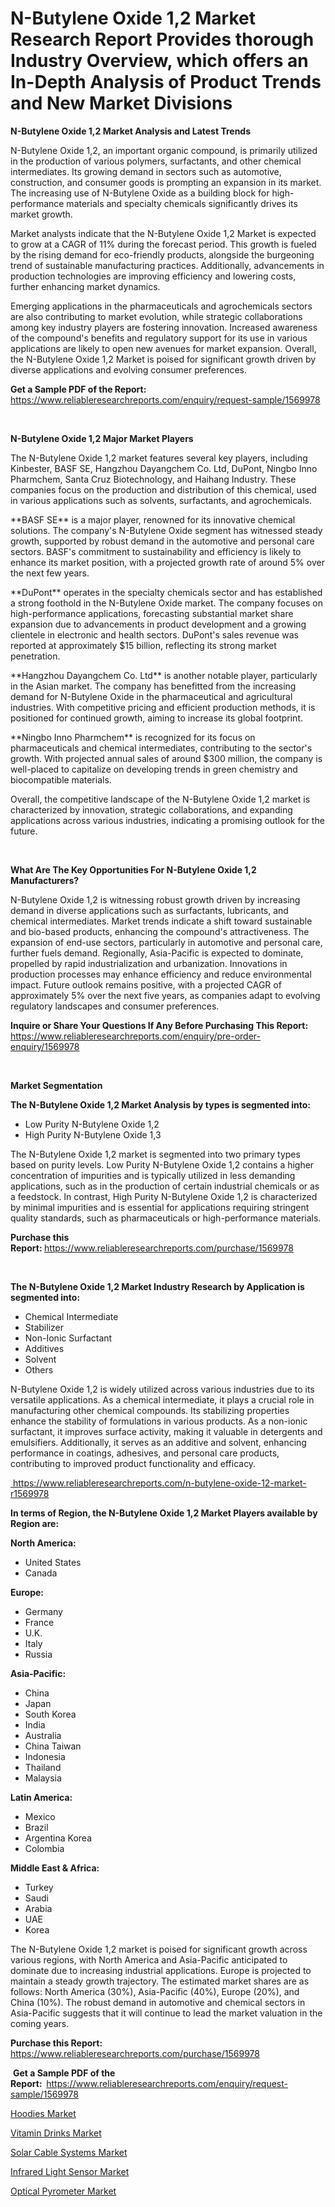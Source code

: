 <p><h1>N-Butylene Oxide 1,2 Market Research Report Provides thorough Industry Overview, which offers an In-Depth Analysis of Product Trends and New Market Divisions</h1></p><p><strong>N-Butylene Oxide 1,2 Market Analysis and Latest Trends</strong></p>
<p><p>N-Butylene Oxide 1,2, an important organic compound, is primarily utilized in the production of various polymers, surfactants, and other chemical intermediates. Its growing demand in sectors such as automotive, construction, and consumer goods is prompting an expansion in its market. The increasing use of N-Butylene Oxide as a building block for high-performance materials and specialty chemicals significantly drives its market growth.</p><p>Market analysts indicate that the N-Butylene Oxide 1,2 Market is expected to grow at a CAGR of 11% during the forecast period. This growth is fueled by the rising demand for eco-friendly products, alongside the burgeoning trend of sustainable manufacturing practices. Additionally, advancements in production technologies are improving efficiency and lowering costs, further enhancing market dynamics.</p><p>Emerging applications in the pharmaceuticals and agrochemicals sectors are also contributing to market evolution, while strategic collaborations among key industry players are fostering innovation. Increased awareness of the compound's benefits and regulatory support for its use in various applications are likely to open new avenues for market expansion. Overall, the N-Butylene Oxide 1,2 Market is poised for significant growth driven by diverse applications and evolving consumer preferences.</p></p>
<p><strong>Get a Sample PDF of the Report:&nbsp;</strong> <a href="https://www.reliableresearchreports.com/enquiry/request-sample/1569978?utm_campaign=1588&utm_medium=2&utm_source=Github&utm_content=ia&utm_term=19102024&utm_id=n-butylene-oxide-12">https://www.reliableresearchreports.com/enquiry/request-sample/1569978</a></p>
<p>&nbsp;</p>
<p><strong>N-Butylene Oxide 1,2 Major Market Players</strong></p>
<p><p>The N-Butylene Oxide 1,2 market features several key players, including Kinbester, BASF SE, Hangzhou Dayangchem Co. Ltd, DuPont, Ningbo Inno Pharmchem, Santa Cruz Biotechnology, and Haihang Industry. These companies focus on the production and distribution of this chemical, used in various applications such as solvents, surfactants, and agrochemicals.</p><p>**BASF SE** is a major player, renowned for its innovative chemical solutions. The company's N-Butylene Oxide segment has witnessed steady growth, supported by robust demand in the automotive and personal care sectors. BASF's commitment to sustainability and efficiency is likely to enhance its market position, with a projected growth rate of around 5% over the next few years.</p><p>**DuPont** operates in the specialty chemicals sector and has established a strong foothold in the N-Butylene Oxide market. The company focuses on high-performance applications, forecasting substantial market share expansion due to advancements in product development and a growing clientele in electronic and health sectors. DuPont's sales revenue was reported at approximately $15 billion, reflecting its strong market penetration.</p><p>**Hangzhou Dayangchem Co. Ltd** is another notable player, particularly in the Asian market. The company has benefitted from the increasing demand for N-Butylene Oxide in the pharmaceutical and agricultural industries. With competitive pricing and efficient production methods, it is positioned for continued growth, aiming to increase its global footprint.</p><p>**Ningbo Inno Pharmchem** is recognized for its focus on pharmaceuticals and chemical intermediates, contributing to the sector's growth. With projected annual sales of around $300 million, the company is well-placed to capitalize on developing trends in green chemistry and biocompatible materials.</p><p>Overall, the competitive landscape of the N-Butylene Oxide 1,2 market is characterized by innovation, strategic collaborations, and expanding applications across various industries, indicating a promising outlook for the future.</p></p>
<p>&nbsp;</p>
<p><strong>What Are The Key Opportunities For N-Butylene Oxide 1,2 Manufacturers?</strong></p>
<p><p>N-Butylene Oxide 1,2 is witnessing robust growth driven by increasing demand in diverse applications such as surfactants, lubricants, and chemical intermediates. Market trends indicate a shift toward sustainable and bio-based products, enhancing the compound's attractiveness. The expansion of end-use sectors, particularly in automotive and personal care, further fuels demand. Regionally, Asia-Pacific is expected to dominate, propelled by rapid industrialization and urbanization. Innovations in production processes may enhance efficiency and reduce environmental impact. Future outlook remains positive, with a projected CAGR of approximately 5% over the next five years, as companies adapt to evolving regulatory landscapes and consumer preferences.</p></p>
<p><strong>Inquire or Share Your Questions If Any Before Purchasing This Report:</strong> <a href="https://www.reliableresearchreports.com/enquiry/pre-order-enquiry/1569978?utm_campaign=1588&utm_medium=2&utm_source=Github&utm_content=ia&utm_term=19102024&utm_id=n-butylene-oxide-12">https://www.reliableresearchreports.com/enquiry/pre-order-enquiry/1569978</a></p>
<p>&nbsp;</p>
<p><strong>Market Segmentation</strong></p>
<p><strong>The N-Butylene Oxide 1,2 Market Analysis by types is segmented into:</strong></p>
<p><ul><li>Low Purity N-Butylene Oxide 1,2</li><li>High Purity N-Butylene Oxide 1,3</li></ul></p>
<p><p>The N-Butylene Oxide 1,2 market is segmented into two primary types based on purity levels. Low Purity N-Butylene Oxide 1,2 contains a higher concentration of impurities and is typically utilized in less demanding applications, such as in the production of certain industrial chemicals or as a feedstock. In contrast, High Purity N-Butylene Oxide 1,2 is characterized by minimal impurities and is essential for applications requiring stringent quality standards, such as pharmaceuticals or high-performance materials.</p></p>
<p><strong>Purchase this Report:&nbsp;</strong><a href="https://www.reliableresearchreports.com/purchase/1569978?utm_campaign=1588&utm_medium=2&utm_source=Github&utm_content=ia&utm_term=19102024&utm_id=n-butylene-oxide-12">https://www.reliableresearchreports.com/purchase/1569978</a></p>
<p>&nbsp;</p>
<p><strong>The N-Butylene Oxide 1,2 Market Industry Research by Application is segmented into:</strong></p>
<p><ul><li>Chemical Intermediate</li><li>Stabilizer</li><li>Non-Ionic Surfactant</li><li>Additives</li><li>Solvent</li><li>Others</li></ul></p>
<p><p>N-Butylene Oxide 1,2 is widely utilized across various industries due to its versatile applications. As a chemical intermediate, it plays a crucial role in manufacturing other chemical compounds. Its stabilizing properties enhance the stability of formulations in various products. As a non-ionic surfactant, it improves surface activity, making it valuable in detergents and emulsifiers. Additionally, it serves as an additive and solvent, enhancing performance in coatings, adhesives, and personal care products, contributing to improved product functionality and efficacy.</p></p>
<p><a href="https://www.reliableresearchreports.com/n-butylene-oxide-12-market-r1569978?utm_campaign=1588&utm_medium=2&utm_source=Github&utm_content=ia&utm_term=19102024&utm_id=n-butylene-oxide-12">&nbsp;https://www.reliableresearchreports.com/n-butylene-oxide-12-market-r1569978</a></p>
<p><strong>In terms of Region, the N-Butylene Oxide 1,2 Market Players available by Region are:</strong></p>
<p>
    <p> <strong> North America: </strong>
        <ul>
            <li>United States</li>
            <li>Canada</li>
        </ul>
        </p> 
    <p> <strong> Europe: </strong>
        <ul>
            <li>Germany</li>
            <li>France</li>
            <li>U.K.</li>
            <li>Italy</li>
            <li>Russia</li>
        </ul>
        </p> 
    <p> <strong> Asia-Pacific: </strong>
        <ul>
            <li>China</li>
            <li>Japan</li>
            <li>South Korea</li>
            <li>India</li>
            <li>Australia</li>
            <li>China Taiwan</li>
            <li>Indonesia</li>
            <li>Thailand</li>
            <li>Malaysia</li>
        </ul>
        </p> 
    <p> <strong> Latin America: </strong>
        <ul>
            <li>Mexico</li>
            <li>Brazil</li>
            <li>Argentina Korea</li>
            <li>Colombia</li>
        </ul>
        </p> 
    <p> <strong> Middle East & Africa: </strong>
        <ul>
            <li>Turkey</li>
            <li>Saudi</li>
            <li>Arabia</li>
            <li>UAE</li>
            <li>Korea</li>
        </ul>
    </p>
    </p>
<p><p>The N-Butylene Oxide 1,2 market is poised for significant growth across various regions, with North America and Asia-Pacific anticipated to dominate due to increasing industrial applications. Europe is projected to maintain a steady growth trajectory. The estimated market shares are as follows: North America (30%), Asia-Pacific (40%), Europe (20%), and China (10%). The robust demand in automotive and chemical sectors in Asia-Pacific suggests that it will continue to lead the market valuation in the coming years.</p></p>
<p><strong>Purchase this Report: </strong><a href="https://www.reliableresearchreports.com/purchase/1569978?utm_campaign=1588&utm_medium=2&utm_source=Github&utm_content=ia&utm_term=19102024&utm_id=n-butylene-oxide-12">https://www.reliableresearchreports.com/purchase/1569978</a></p>
<p>&nbsp;<strong>Get a Sample PDF of the Report:&nbsp;&nbsp;</strong><a href="https://www.reliableresearchreports.com/enquiry/request-sample/1569978?utm_campaign=1588&utm_medium=2&utm_source=Github&utm_content=ia&utm_term=19102024&utm_id=n-butylene-oxide-12">https://www.reliableresearchreports.com/enquiry/request-sample/1569978</a></p>
<p><strong></strong></p>
<p><p><a href="https://www.linkedin.com/pulse/hoodies-market-penetration-strategies-untapped-markets-growth-6ulge?utm_campaign=1588&utm_medium=2&utm_source=Github&utm_content=ia&utm_term=19102024&utm_id=n-butylene-oxide-12">Hoodies Market</a></p><p><a href="https://www.linkedin.com/pulse/vitamin-drinks-market-outlook-current-assessment-future-l1mjc?utm_campaign=1588&utm_medium=2&utm_source=Github&utm_content=ia&utm_term=19102024&utm_id=n-butylene-oxide-12">Vitamin Drinks Market</a></p><p><a href="https://www.linkedin.com/pulse/solar-cable-systems-momentum-charting-64-cagr-path-2024-2031-svise?utm_campaign=1588&utm_medium=2&utm_source=Github&utm_content=ia&utm_term=19102024&utm_id=n-butylene-oxide-12">Solar Cable Systems Market</a></p><p><a href="https://www.linkedin.com/pulse/infrared-light-sensor-market-evolution-regional-adaptations-amufe?utm_campaign=1588&utm_medium=2&utm_source=Github&utm_content=ia&utm_term=19102024&utm_id=n-butylene-oxide-12">Infrared Light Sensor Market</a></p><p><a href="https://www.linkedin.com/pulse/optical-pyrometer-market-overview-global-trends-future-apdde?utm_campaign=1588&utm_medium=2&utm_source=Github&utm_content=ia&utm_term=19102024&utm_id=n-butylene-oxide-12">Optical Pyrometer Market</a></p></p>